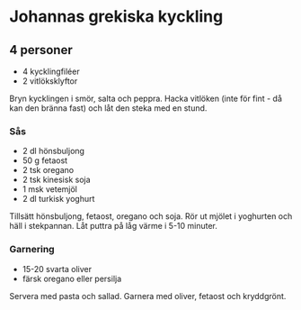 Johannas grekiska kyckling
==========================

4 personer
----------

-	4 kycklingfiléer
-	2 vitlöksklyftor

Bryn kycklingen i smör, salta och peppra. Hacka vitlöken (inte för fint - då kan den bränna fast) och låt den steka med en stund.

### Sås

-	2 dl hönsbuljong
-	50 g fetaost
-	2 tsk oregano
-	2 tsk kinesisk soja
-	1 msk vetemjöl
-	2 dl turkisk yoghurt

Tillsätt hönsbuljong, fetaost, oregano och soja. Rör ut mjölet i yoghurten och häll i stekpannan. Låt puttra på låg värme i 5-10 minuter.

### Garnering

-	15-20 svarta oliver
-	färsk oregano eller persilja

Servera med pasta och sallad. Garnera med oliver, fetaost och kryddgrönt.

